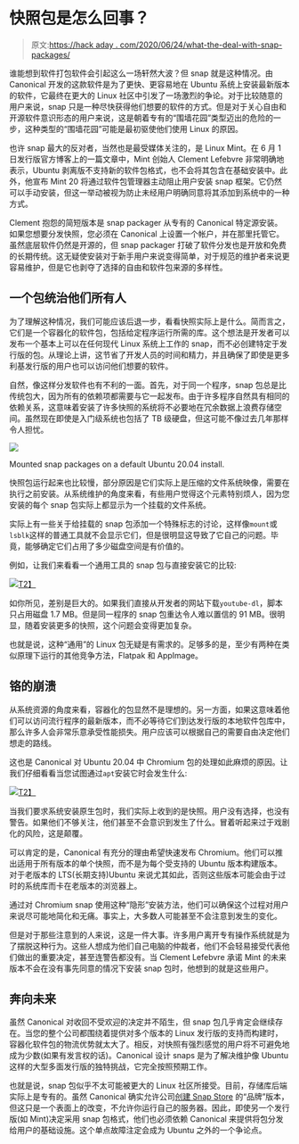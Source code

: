 # 快照包是怎么回事？

> 原文:[https://hack aday . com/2020/06/24/what-the-deal-with-snap-packages/](https://hackaday.com/2020/06/24/whats-the-deal-with-snap-packages/)

谁能想到软件打包软件会引起这么一场轩然大波？但 snap 就是这种情况。由 Canonical 开发的这款软件是为了更快、更容易地在 Ubuntu 系统上安装最新版本的软件，它最终在更大的 Linux 社区中引发了一场激烈的争论。对于比较随意的用户来说，snap 只是一种尽快获得他们想要的软件的方式。但是对于关心自由和开源软件意识形态的用户来说，这是朝着专有的“围墙花园”类型迈出的危险的一步，这种类型的“围墙花园”可能是最初驱使他们使用 Linux 的原因。

也许 snap 最大的反对者，当然也是最受媒体关注的，是 Linux Mint。在 6 月 1 日发行版官方博客上的一篇文章中，Mint 创始人 Clement Lefebvre 非常明确地表示，Ubuntu 剥离版不支持新的软件包格式，也不会将其包含在基础安装中。此外，他宣布 Mint 20 将通过软件包管理器主动阻止用户安装 snap 框架。它仍然可以手动安装，但这一举动被视为防止未经用户明确同意将其添加到系统中的一种方式。

Clement 抱怨的简短版本是 snap packager 从专有的 Canonical 特定源安装。如果您想要分发快照，您必须在 Canonical 上设置一个帐户，并在那里托管它。虽然底层软件仍然是开源的，但 snap packager 打破了软件分发也是开放和免费的长期传统。这无疑使安装对于新手用户来说变得简单，对于规范的维护者来说更容易维护，但是它也剥夺了选择的自由和软件包来源的多样性。

## 一个包统治他们所有人

为了理解这种情况，我们可能应该后退一步，看看快照实际上是什么。简而言之，它们是一个容器化的软件包，包括给定程序运行所需的库。这个想法是开发者可以发布一个基本上可以在任何现代 Linux 系统上工作的 snap，而不必创建特定于发行版的包。从理论上讲，这节省了开发人员的时间和精力，并且确保了即使是更多利基发行版的用户也可以访问他们想要的软件。

自然，像这样分发软件也有不利的一面。首先，对于同一个程序，snap 包总是比传统包大，因为所有的依赖项都需要与它一起发布。由于许多程序自然具有相同的依赖关系，这意味着安装了许多快照的系统将不必要地在冗余数据上浪费存储空间。虽然现在即使是入门级系统也包括了 TB 级硬盘，但这可能不像过去几年那样令人担忧。

[![](../Images/5deff98135a1fe7b113bb38443a3aa7e.png)](https://hackaday.com/wp-content/uploads/2020/06/snap_mounts.png)

Mounted snap packages on a default Ubuntu 20.04 install.

快照包运行起来也比较慢，部分原因是它们实际上是压缩的文件系统映像，需要在执行之前安装。从系统维护的角度来看，有些用户觉得这个元素特别烦人，因为您安装的每个 snap 包实际上都显示为一个挂载的文件系统。

实际上有一些关于给挂载的 snap 包添加一个特殊标志的讨论，这样像`mount`或`lsblk`这样的普通工具就不会显示它们，但是很明显这导致了它自己的问题。毕竟，能够确定它们占用了多少磁盘空间是有价值的。

例如，让我们来看看一个通用工具的 snap 包与直接安装它的比较:

[![](../Images/baa4d80e3d9257148f716e3f99d15c78.png)T2】](https://hackaday.com/wp-content/uploads/2020/06/snap_appsize.png)

如你所见，差别是巨大的。如果我们直接从开发者的网站下载`youtube-dl`，脚本只占用磁盘 1.7 MB。但是同一程序的 snap 包重达令人难以置信的 91 MB。很明显，随着安装更多的快照，这个问题会变得更加复杂。

也就是说，这种“通用”的 Linux 包无疑是有需求的。足够多的是，至少有两种在类似原理下运行的其他竞争方法，Flatpak 和 AppImage。

## 铬的崩溃

从系统资源的角度来看，容器化的包显然不是理想的。另一方面，如果这意味着他们可以访问流行程序的最新版本，而不必等待它们到达发行版的本地软件包库中，那么许多人会非常乐意承受性能损失。用户应该可以根据自己的需要自由决定他们想走的路线。

这也是 Canonical 对 Ubuntu 20.04 中 Chromium 包的处理如此麻烦的原因。让我们仔细看看当您试图通过`apt`安装它时会发生什么:

[![](../Images/6b495bab105fd7661b51420993eb6928.png)T2】](https://hackaday.com/wp-content/uploads/2020/06/snap_chromium.png)

当我们要求系统安装原生包时，我们实际上收到的是快照。用户没有选择，也没有警告。如果他们不够关注，他们甚至不会意识到发生了什么。冒着听起来过于戏剧化的风险，这是颠覆。

可以肯定的是，Canonical 有充分的理由希望快速发布 Chromium。他们可以推出适用于所有版本的单个快照，而不是为每个受支持的 Ubuntu 版本构建版本。对于老版本的 LTS(长期支持)Ubuntu 来说尤其如此，否则这些版本可能会由于过时的系统库而卡在老版本的浏览器上。

通过对 Chromium snap 使用这种“隐形”安装方法，他们可以确保这个过程对用户来说尽可能地简化和无痛。事实上，大多数人可能甚至不会注意到发生的变化。

但是对于那些注意到的人来说，这是一件大事。许多用户离开专有操作系统就是为了摆脱这种行为。这些人想成为他们自己电脑的仲裁者，他们不会轻易接受代表他们做出的重要决定，甚至连警告都没有。当 Clement Lefebvre 承诺 Mint 的未来版本不会在没有事先同意的情况下安装 snap 包时，他想到的就是这些用户。

## 奔向未来

虽然 Canonical 对收回不受欢迎的决定并不陌生，但 snap 包几乎肯定会继续存在。当您的整个公司都围绕着提供对多个版本的 Linux 发行版的支持而构建时，容器化软件包的物流优势就太大了。相反，对快照有强烈感觉的用户将不可避免地成为少数(如果有发言权的话)。Canonical 设计 snaps 是为了解决维护像 Ubuntu 这样的大型多面发行版的独特挑战，它完全按照预期工作。

也就是说，snap 包似乎不太可能被更大的 Linux 社区所接受。目前，存储库后端实际上是专有的。虽然 Canonical 确实允许公司[创建 Snap Store](https://docs.ubuntu.com/core/en/build-store/) 的“品牌”版本，但这只是一个表面上的改变，不允许你运行自己的服务器。因此，即使另一个发行版(如 Mint)决定采用 snap 包格式，他们也必须依赖 Canonical 来提供将包分发给用户的基础设施。这个单点故障注定会成为 Ubuntu 之外的一个争论点。